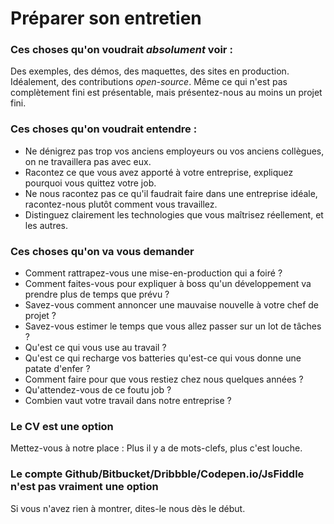 # Préparer son entretien

### Ces choses qu'on voudrait *absolument* voir : 

Des exemples, des démos, des maquettes, des sites en production. Idéalement, des contributions _open-source_.
Même ce qui n'est pas complètement fini est présentable, mais présentez-nous au moins un projet fini.

### Ces choses qu'on voudrait entendre : 

- Ne dénigrez pas trop vos anciens employeurs ou vos anciens collègues, on ne travaillera pas avec eux. 
- Racontez ce que vous avez apporté à votre entreprise, expliquez pourquoi vous quittez votre job.
- Ne nous racontez pas ce qu'il faudrait faire dans une entreprise idéale, racontez-nous plutôt comment vous travaillez.
- Distinguez clairement les technologies que vous maîtrisez réellement, et les autres.

### Ces choses qu'on va vous demander

- Comment rattrapez-vous une mise-en-production qui a foiré ?
- Comment faites-vous pour expliquer à boss qu'un développement va prendre plus de temps que prévu ?
- Savez-vous comment annoncer une mauvaise nouvelle à votre chef de projet ?
- Savez-vous estimer le temps que vous allez passer sur un lot de tâches ?
- Qu'est ce qui vous use au travail ?
- Qu'est ce qui recharge vos batteries qu'est-ce qui vous donne une patate d'enfer ? 
- Comment faire pour que vous restiez chez nous quelques années ?
- Qu'attendez-vous de ce foutu job ?
- Combien vaut votre travail dans notre entreprise ?

### Le CV est une option

Mettez-vous à notre place : Plus il y a de mots-clefs, plus c'est louche.

### Le compte Github/Bitbucket/Dribbble/Codepen.io/JsFiddle n'est pas vraiment une option

Si vous n'avez rien à montrer, dites-le nous dès le début.


